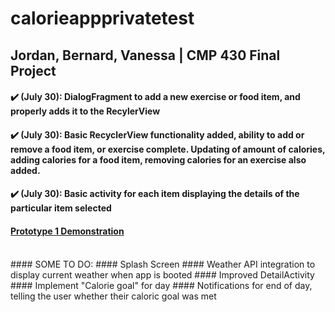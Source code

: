 # calorieappprivatetest
## Jordan, Bernard, Vanessa | CMP 430 Final Project
#### :heavy_check_mark: (July 30): DialogFragment to add a new exercise or food item, and properly adds it to the RecylerView
#### :heavy_check_mark: (July 30): Basic RecyclerView functionality added, ability to add or remove a food item, or exercise complete. Updating of amount of calories, adding calories for a food item, removing calories for an exercise also added.
#### :heavy_check_mark: (July 30): Basic activity for each item displaying the details of the particular item selected
#### <a href="https://youtu.be/KcrCj3gI48Y">Prototype 1 Demonstration</a>


<br/>
#### SOME TO DO:
#### Splash Screen
#### Weather API integration to display current weather when app is booted
#### Improved DetailActivity
#### Implement "Calorie goal" for day
#### Notifications for end of day, telling the user whether their caloric goal was met
